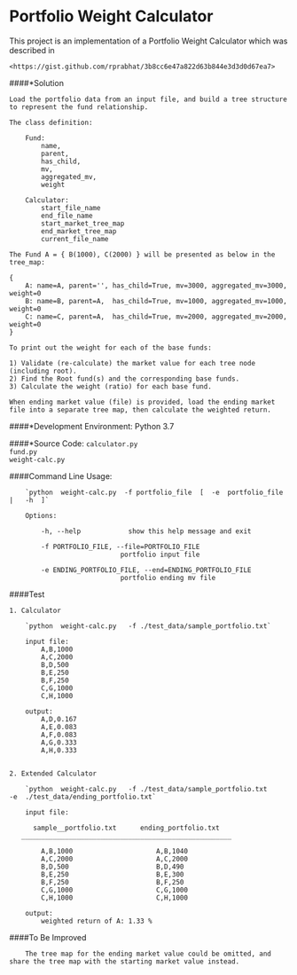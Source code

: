 Portfolio Weight Calculator
===

This project is an implementation of a Portfolio Weight Calculator which was described in

    <https://gist.github.com/rprabhat/3b8cc6e47a822d63b844e3d3d0d67ea7>


####*Solution

    Load the portfolio data from an input file, and build a tree structure to represent the fund relationship.

    The class definition:

        Fund:
            name,
            parent,
            has_child,
            mv,
            aggregated_mv,
            weight

        Calculator:
            start_file_name
            end_file_name
            start_market_tree_map
            end_market_tree_map
            current_file_name

    The Fund A = { B(1000), C(2000) } will be presented as below in the tree_map:

    {  
        A: name=A, parent='', has_child=True, mv=3000, aggregated_mv=3000, weight=0  
        B: name=B, parent=A,  has_child=True, mv=1000, aggregated_mv=1000, weight=0  
        C: name=C, parent=A,  has_child=True, mv=2000, aggregated_mv=2000, weight=0  
    }   

    To print out the weight for each of the base funds:  

    1) Validate (re-calculate) the market value for each tree node (including root).  
    2) Find the Root fund(s) and the corresponding base funds.  
    3) Calculate the weight (ratio) for each base fund.  

    When ending market value (file) is provided, load the ending market file into a separate tree map, then calculate the weighted return.    


####*Development Environment:
      Python 3.7


####*Source Code:
        `calculator.py`  
        `fund.py`  
        `weight-calc.py`  


####Command Line Usage:

        `python  weight-calc.py  -f portfolio_file  [  -e  portfolio_file   |   -h  ]`  

        Options:  

            -h, --help            show this help message and exit  

            -f PORTFOLIO_FILE, --file=PORTFOLIO_FILE  
                                portfolio input file  

            -e ENDING_PORTFOLIO_FILE, --end=ENDING_PORTFOLIO_FILE  
                                portfolio ending mv file  


####Test

    1. Calculator

        `python  weight-calc.py   -f ./test_data/sample_portfolio.txt`

        input file:  
            A,B,1000  
            A,C,2000  
            B,D,500  
            B,E,250  
            B,F,250  
            C,G,1000  
            C,H,1000  

        output:  
            A,D,0.167  
            A,E,0.083  
            A,F,0.083  
            A,G,0.333  
            A,H,0.333  


    2. Extended Calculator

        `python  weight-calc.py   -f ./test_data/sample_portfolio.txt      -e  ./test_data/ending_portfolio.txt`  

        input file:  

          sample__portfolio.txt      ending_portfolio.txt  
       _____________________________________________________  

            A,B,1000                     A,B,1040  
            A,C,2000                     A,C,2000  
            B,D,500                      B,D,490  
            B,E,250                      B,E,300  
            B,F,250                      B,F,250  
            C,G,1000                     C,G,1000  
            C,H,1000                     C,H,1000  

        output:  
            weighted return of A: 1.33 %  


####To Be Improved

        The tree map for the ending market value could be omitted, and share the tree map with the starting market value instead.  
